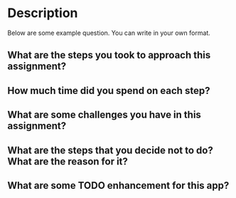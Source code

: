 # Description
Below are some example question. You can write in your own format.

## What are the steps you took to approach this assignment?

## How much time did you spend on each step?

## What are some challenges you have in this assignment?

## What are the steps that you decide not to do? What are the reason for it?

## What are some TODO enhancement for this app?
